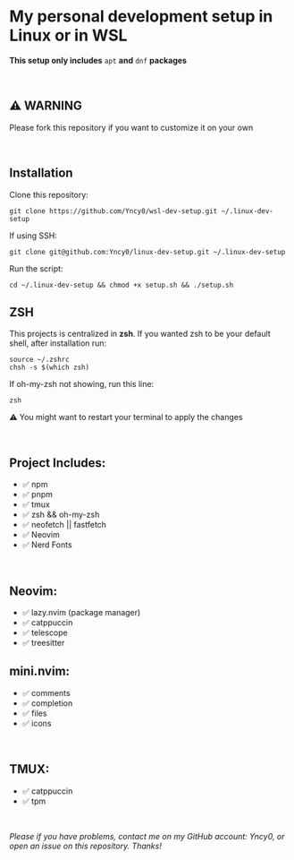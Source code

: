 # My personal development setup in Linux or in WSL

**This setup only includes** `apt` **and** `dnf` **packages** 

<br>

## ⚠️ WARNING

Please fork this repository if you want to customize it on your own

<br>

## Installation

Clone this repository:
```
git clone https://github.com/Yncy0/wsl-dev-setup.git ~/.linux-dev-setup
```

If using SSH:
```
git clone git@github.com:Yncy0/linux-dev-setup.git ~/.linux-dev-setup
```

Run the script:
```
cd ~/.linux-dev-setup && chmod +x setup.sh && ./setup.sh
```

## ZSH
This projects is centralized in **zsh**.
If you wanted zsh to be your default shell, after installation run:

```
source ~/.zshrc
chsh -s $(which zsh)
```

If oh-my-zsh not showing, run this line:
```
zsh
```

⚠️ You might want to restart your terminal to apply the changes

<br>

## Project Includes:
- ✅ npm
- ✅ pnpm
- ✅ tmux
- ✅ zsh && oh-my-zsh
- ✅ neofetch || fastfetch
- ✅ Neovim
- ✅ Nerd Fonts

<br>

## Neovim:
- ✅ lazy.nvim (package manager) 
- ✅ catppuccin
- ✅ telescope
- ✅ treesitter

## mini.nvim:
- ✅ comments
- ✅ completion
- ✅ files
- ✅ icons

<br>

## TMUX:
- ✅ catppuccin
- ✅ tpm

<br>

*Please if you have problems, contact me on my GitHub account: Yncy0, or open an issue on this repository. Thanks!*
